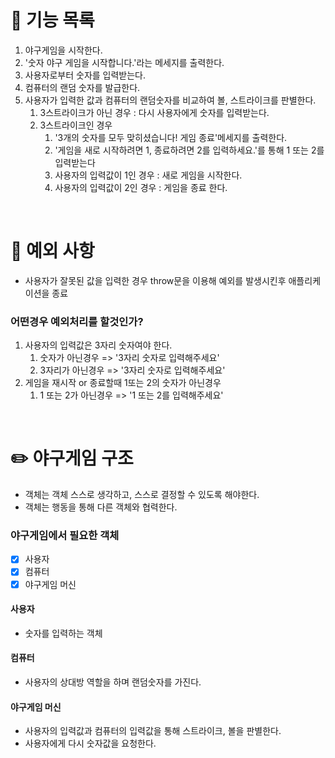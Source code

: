 # 🚀 기능 목록

1. 야구게임을 시작한다.
2. '숫자 야구 게임을 시작합니다.'라는 메세지를 출력한다.
3. 사용자로부터 숫자를 입력받는다.
4. 컴퓨터의 랜덤 숫자를 발급한다.
5. 사용자가 입력한 값과 컴퓨터의 랜덤숫자를 비교하여 볼, 스트라이크를 판별한다.
   1. 3스트라이크가 아닌 경우 : 다시 사용자에게 숫자를 입력받는다.
   2. 3스트라이크인 경우
      1. '3개의 숫자를 모두 맞히셨습니다! 게임 종료'메세지를 출력한다.
      2. '게임을 새로 시작하려면 1, 종료하려면 2를 입력하세요.'를 통해 1 또는 2를 입력받는다
      3. 사용자의 입력값이 1인 경우 : 새로 게임을 시작한다.
      4. 사용자의 입력값이 2인 경우 : 게임을 종료 한다.

<br>

# 🚨 예외 사항

- 사용자가 잘못된 값을 입력한 경우 throw문을 이용해 예외를 발생시킨후 애플리케이션을 종료

### 어떤경우 예외처리를 할것인가?

1. 사용자의 입력값은 3자리 숫자여야 한다.
   1. 숫자가 아닌경우 => '3자리 숫자로 입력해주세요'
   2. 3자리가 아닌경우 => '3자리 숫자로 입력해주세요'
2. 게임을 재시작 or 종료할때 1또는 2의 숫자가 아닌경우
   1. 1 또는 2가 아닌경우 => '1 또는 2를 입력해주세요'

<br>

# ✏️ 야구게임 구조

- 객체는 객체 스스로 생각하고, 스스로 결정할 수 있도록 해야한다.
- 객체는 행동을 통해 다른 객체와 협력한다.

### 야구게임에서 필요한 객체

- [x] 사용자
- [x] 컴퓨터
- [x] 야구게임 머신

#### 사용자

- 숫자를 입력하는 객체

#### 컴퓨터

- 사용자의 상대방 역할을 하며 랜덤숫자를 가진다.

#### 야구게임 머신

- 사용자의 입력값과 컴퓨터의 입력값을 통해 스트라이크, 볼을 판별한다.
- 사용자에게 다시 숫자값을 요청한다.
